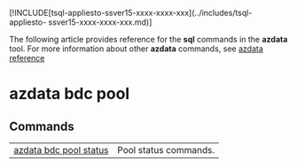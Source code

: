 
[!INCLUDE[tsql-appliesto-ssver15-xxxx-xxxx-xxx](../includes/tsql-appliesto-
ssver15-xxxx-xxxx-xxx.md)] 

The following article provides reference for the **sql** commands in the 
**azdata** tool. For more information about other **azdata** commands, see 
[azdata reference](reference-azdata.md)

# azdata bdc pool
## Commands
|     |     |
| --- | --- |
[azdata bdc pool status](reference-azdata-bdc-pool-status.md) | Pool status commands.